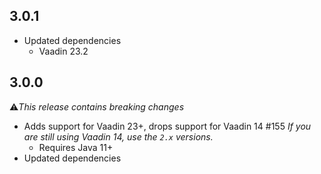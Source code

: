 ## 3.0.1

* Updated dependencies
  * Vaadin 23.2

## 3.0.0

⚠️<i>This release contains breaking changes</i>

* Adds support for Vaadin 23+, drops support for Vaadin 14 #155
  <i>If you are still using Vaadin 14, use the ``2.x`` versions.</i>
  * Requires Java 11+
* Updated dependencies
